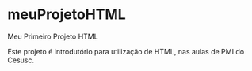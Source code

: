 # meuProjetoHTML
Meu Primeiro Projeto HTML

Este projeto é introdutório para utilização de HTML, nas aulas de PMI do Cesusc.
